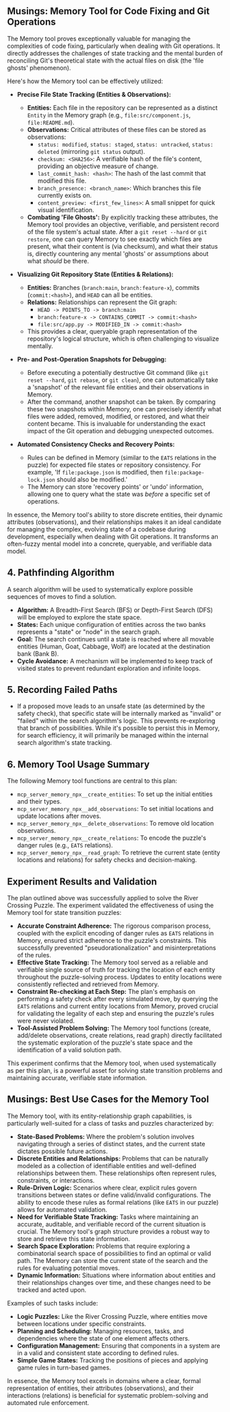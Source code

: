 ## Musings: Memory Tool for Code Fixing and Git Operations

The Memory tool proves exceptionally valuable for managing the complexities of code fixing, particularly when dealing with Git operations. It directly addresses the challenges of state tracking and the mental burden of reconciling Git's theoretical state with the actual files on disk (the 'file ghosts' phenomenon).

Here's how the Memory tool can be effectively utilized:

*   **Precise File State Tracking (Entities & Observations):**
    *   **Entities:** Each file in the repository can be represented as a distinct `Entity` in the Memory graph (e.g., `file:src/component.js`, `file:README.md`).
    *   **Observations:** Critical attributes of these files can be stored as observations:
        *   `status: modified`, `status: staged`, `status: untracked`, `status: deleted` (mirroring `git status` output).
        *   `checksum: <SHA256>`: A verifiable hash of the file's content, providing an objective measure of change.
        *   `last_commit_hash: <hash>`: The hash of the last commit that modified this file.
        *   `branch_presence: <branch_name>`: Which branches this file currently exists on.
        *   `content_preview: <first_few_lines>`: A small snippet for quick visual identification.
    *   **Combating 'File Ghosts':** By explicitly tracking these attributes, the Memory tool provides an objective, verifiable, and persistent record of the file system's actual state. After a `git reset --hard` or `git restore`, one can query Memory to see exactly which files are present, what their content is (via checksum), and what their status is, directly countering any mental 'ghosts' or assumptions about what *should* be there.

*   **Visualizing Git Repository State (Entities & Relations):**
    *   **Entities:** Branches (`branch:main`, `branch:feature-x`), commits (`commit:<hash>`), and `HEAD` can all be entities.
    *   **Relations:** Relationships can represent the Git graph:
        *   `HEAD -> POINTS_TO -> branch:main`
        *   `branch:feature-x -> CONTAINS_COMMIT -> commit:<hash>`
        *   `file:src/app.py -> MODIFIED_IN -> commit:<hash>`
    *   This provides a clear, queryable graph representation of the repository's logical structure, which is often challenging to visualize mentally.

*   **Pre- and Post-Operation Snapshots for Debugging:**
    *   Before executing a potentially destructive Git command (like `git reset --hard`, `git rebase`, or `git clean`), one can automatically take a 'snapshot' of the relevant file entities and their observations in Memory.
    *   After the command, another snapshot can be taken. By comparing these two snapshots within Memory, one can precisely identify what files were added, removed, modified, or restored, and what their content became. This is invaluable for understanding the exact impact of the Git operation and debugging unexpected outcomes.

*   **Automated Consistency Checks and Recovery Points:**
    *   Rules can be defined in Memory (similar to the `EATS` relations in the puzzle) for expected file states or repository consistency. For example, 'If `file:package.json` is modified, then `file:package-lock.json` should also be modified.'
    *   The Memory can store 'recovery points' or 'undo' information, allowing one to query what the state was *before* a specific set of operations.

In essence, the Memory tool's ability to store discrete entities, their dynamic attributes (observations), and their relationships makes it an ideal candidate for managing the complex, evolving state of a codebase during development, especially when dealing with Git operations. It transforms an often-fuzzy mental model into a concrete, queryable, and verifiable data model.




## 4. Pathfinding Algorithm

A search algorithm will be used to systematically explore possible sequences of moves to find a solution.
*   **Algorithm:** A Breadth-First Search (BFS) or Depth-First Search (DFS) will be employed to explore the state space.
*   **States:** Each unique configuration of entities across the two banks represents a "state" or "node" in the search graph.
*   **Goal:** The search continues until a state is reached where all movable entities (Human, Goat, Cabbage, Wolf) are located at the destination bank (Bank B).
*   **Cycle Avoidance:** A mechanism will be implemented to keep track of visited states to prevent redundant exploration and infinite loops.

## 5. Recording Failed Paths

*   If a proposed move leads to an unsafe state (as determined by the safety check), that specific state will be internally marked as "invalid" or "failed" within the search algorithm's logic. This prevents re-exploring that branch of possibilities. While it's possible to persist this in Memory, for search efficiency, it will primarily be managed within the internal search algorithm's state tracking.

## 6. Memory Tool Usage Summary

The following Memory tool functions are central to this plan:
*   `mcp_server_memory_npx__create_entities`: To set up the initial entities and their types.
*   `mcp_server_memory_npx__add_observations`: To set initial locations and update locations after moves.
*   `mcp_server_memory_npx__delete_observations`: To remove old location observations.
*   `mcp_server_memory_npx__create_relations`: To encode the puzzle's danger rules (e.g., `EATS` relations).
*   `mcp_server_memory_npx__read_graph`: To retrieve the current state (entity locations and relations) for safety checks and decision-making.

## Experiment Results and Validation

The plan outlined above was successfully applied to solve the River Crossing Puzzle. The experiment validated the effectiveness of using the Memory tool for state transition puzzles:

*   **Accurate Constraint Adherence:** The rigorous comparison process, coupled with the explicit encoding of danger rules as `EATS` relations in Memory, ensured strict adherence to the puzzle's constraints. This successfully prevented "pseudorationalization" and misinterpretations of the rules.
*   **Effective State Tracking:** The Memory tool served as a reliable and verifiable single source of truth for tracking the location of each entity throughout the puzzle-solving process. Updates to entity locations were consistently reflected and retrieved from Memory.
*   **Constraint Re-checking at Each Step:** The plan's emphasis on performing a safety check after every simulated move, by querying the `EATS` relations and current entity locations from Memory, proved crucial for validating the legality of each step and ensuring the puzzle's rules were never violated.
*   **Tool-Assisted Problem Solving:** The Memory tool functions (create, add/delete observations, create relations, read graph) directly facilitated the systematic exploration of the puzzle's state space and the identification of a valid solution path.

This experiment confirms that the Memory tool, when used systematically as per this plan, is a powerful asset for solving state transition problems and maintaining accurate, verifiable state information.

## Musings: Best Use Cases for the Memory Tool

The Memory tool, with its entity-relationship graph capabilities, is particularly well-suited for a class of tasks and puzzles characterized by:

*   **State-Based Problems:** Where the problem's solution involves navigating through a series of distinct states, and the current state dictates possible future actions.
*   **Discrete Entities and Relationships:** Problems that can be naturally modeled as a collection of identifiable entities and well-defined relationships between them. These relationships often represent rules, constraints, or interactions.
*   **Rule-Driven Logic:** Scenarios where clear, explicit rules govern transitions between states or define valid/invalid configurations. The ability to encode these rules as formal relations (like `EATS` in our puzzle) allows for automated validation.
*   **Need for Verifiable State Tracking:** Tasks where maintaining an accurate, auditable, and verifiable record of the current situation is crucial. The Memory tool's graph structure provides a robust way to store and retrieve this state information.
*   **Search Space Exploration:** Problems that require exploring a combinatorial search space of possibilities to find an optimal or valid path. The Memory can store the current state of the search and the rules for evaluating potential moves.
*   **Dynamic Information:** Situations where information about entities and their relationships changes over time, and these changes need to be tracked and acted upon.

Examples of such tasks include:

*   **Logic Puzzles:** Like the River Crossing Puzzle, where entities move between locations under specific constraints.
*   **Planning and Scheduling:** Managing resources, tasks, and dependencies where the state of one element affects others.
*   **Configuration Management:** Ensuring that components in a system are in a valid and consistent state according to defined rules.
*   **Simple Game States:** Tracking the positions of pieces and applying game rules in turn-based games.

In essence, the Memory tool excels in domains where a clear, formal representation of entities, their attributes (observations), and their interactions (relations) is beneficial for systematic problem-solving and automated rule enforcement.
